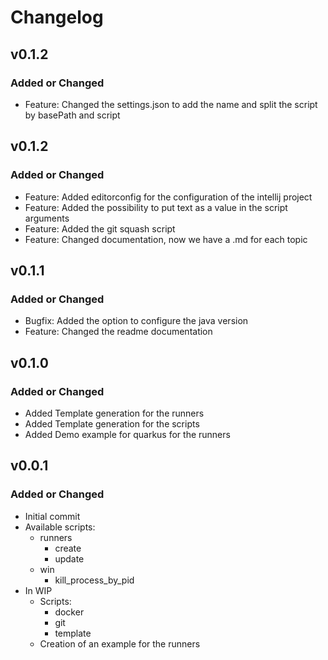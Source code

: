# Changelog

## v0.1.2
### Added or Changed
- Feature: Changed the settings.json to add the name and split the script by basePath and script

## v0.1.2
### Added or Changed
- Feature: Added editorconfig for the configuration of the intellij project
- Feature: Added the possibility to put text as a value in the script arguments
- Feature: Added the git squash script
- Feature: Changed documentation, now we have a .md for each topic

## v0.1.1
### Added or Changed
- Bugfix: Added the option to configure the java version
- Feature: Changed the readme documentation

## v0.1.0
### Added or Changed
- Added Template generation for the runners
- Added Template generation for the scripts
- Added Demo example for quarkus for the runners

## v0.0.1
### Added or Changed
- Initial commit
- Available scripts:
  - runners
    - create
    - update
  - win
    - kill_process_by_pid
- In WIP
  - Scripts:
    - docker
    - git
    - template
  - Creation of an example for the runners
